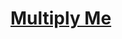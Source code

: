 # [Multiply Me](https://603c113bd682050195888681--multiply-me.netlify.app/)


<h1 align = "center"><a href = "https://603c113bd682050195888681--multiply-me.netlify.app/"></h1>